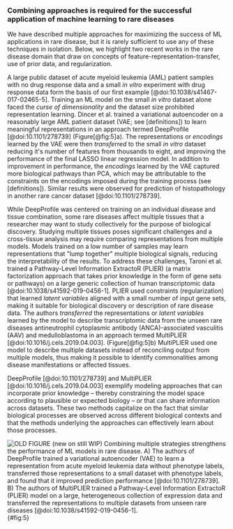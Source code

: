 ### Combining approaches is required for the successful application of machine learning to rare diseases

We have described multiple approaches for maximizing the success of ML applications in rare disease, but it is rarely sufficient to use any of these techniques in isolation. 
Below, we highlight two recent works in the rare disease domain that draw on concepts of feature-representation-transfer, use of prior data, and regularization.

A large public dataset of acute myeloid leukemia (AML) patient samples with no drug response data and a small _in vitro_ experiment with drug response data form the basis of our first example [@doi:10.1038/s41467-017-02465-5].
Training an ML model on the small _in vitro_ dataset alone faced the _curse of dimensionality_ and the dataset size prohibited representation learning.
Dincer et al. trained a variational autoencoder on a reasonably large AML patient dataset (VAE; see [definitions]) to learn meaningful representations in an approach termed DeepProfile [@doi:10.1101/278739] (Figure[@fig:5]a).
The representations or _encodings_ learned by the VAE were then _transferred_ to the small _in vitro_ dataset reducing it's number of features from thousands to eight, and improving the performance of the final LASSO linear regression model.
In addition to improvement in performance, the _encodings_ learned by the VAE captured more biological pathways than PCA, which may be attributable to the constraints on the encodings imposed during the training process (see [definitions]).
Similar results were observed for prediction of histopathology in another rare cancer dataset [@doi:10.1101/278739].

While DeepProfile was centered on training on an individual disease and tissue combination, some rare diseases affect multiple tissues that a researcher may want to study collectively for the purpose of biological discovery. 
Studying multiple tissues poses significant challenges and a cross-tissue analysis may require comparing representations from multiple models.
Models trained on a low number of samples may learn representations that "lump together" multiple biological signals, reducing the interpretability of the results.
To address these challenges, Taroni et al. trained a Pathway-Level Information ExtractoR (PLIER) (a matrix factorization approach that takes prior knowledge in the form of gene sets or pathways) on a large generic collection of human transcriptomic data [@doi:10.1038/s41592-019-0456-1]. 
PLIER used constraints (regularization) that learned _latent variables_ aligned with a small number of input gene sets, making it suitable for biological discovery or description of rare disease data. 
The authors _transferred_ the representations or _latent variables_ learned by the model to describe transcriptomic data from the unseen rare diseases antineutrophil cytoplasmic antibody (ANCA)-associated vasculitis (AAV) and medulloblastoma in an approach termed MultiPLIER [@doi:10.1016/j.cels.2019.04.003]. (Figure[@fig:5]b)
MultiPLIER used one model to describe multiple datasets instead of reconciling output from multiple models, thus making it possible to identify commonalities among disease manifestations or affected tissues. 

DeepProfile [@doi:10.1101/278739] and MultiPLIER [@doi:10.1016/j.cels.2019.04.003] exemplify modeling approaches that can incorporate prior knowledge – thereby constraining the model space according to plausible or expected biology – or that can share information across datasets.
These two methods capitalize on the fact that similar biological processes are observed across different biological contexts and that the methods underlying the approaches can effectively learn about those processes. 

![OLD FIGURE (new on still WIP) Combining multiple strategies strengthens the performance of ML models in rare disease. A) The authors of DeepProfile trained a variational autoencoder (VAE) to learn a representation from acute myeloid leukemia data without phenotype labels, transferred those representations to a small dataset with phenotype labels, and found that it improved prediction performance [@doi:10.1101/278739]. B) The authors of MultiPLIER trained a Pathway-Level Information ExtractoR (PLIER) model on a large, heterogeneous collection of expression data and transferred the representations to multiple datasets from unseen rare diseases [@doi:10.1038/s41592-019-0456-1].](images/figures/pdfs/multiplier-DeepProfile.png){#fig:5}
